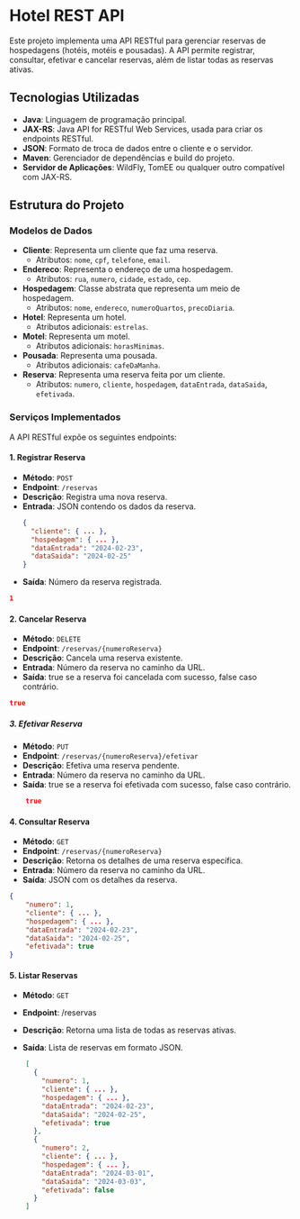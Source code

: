 # Hotel REST API

Este projeto implementa uma API RESTful para gerenciar reservas de hospedagens (hotéis, motéis e pousadas). A API permite registrar, consultar, efetivar e cancelar reservas, além de listar todas as reservas ativas.

## Tecnologias Utilizadas

- **Java**: Linguagem de programação principal.
- **JAX-RS**: Java API for RESTful Web Services, usada para criar os endpoints RESTful.
- **JSON**: Formato de troca de dados entre o cliente e o servidor.
- **Maven**: Gerenciador de dependências e build do projeto.
- **Servidor de Aplicações**: WildFly, TomEE ou qualquer outro compatível com JAX-RS.

## Estrutura do Projeto

### Modelos de Dados

- **Cliente**: Representa um cliente que faz uma reserva.
  - Atributos: `nome`, `cpf`, `telefone`, `email`.
- **Endereco**: Representa o endereço de uma hospedagem.
  - Atributos: `rua`, `numero`, `cidade`, `estado`, `cep`.
- **Hospedagem**: Classe abstrata que representa um meio de hospedagem.
  - Atributos: `nome`, `endereco`, `numeroQuartos`, `precoDiaria`.
- **Hotel**: Representa um hotel.
  - Atributos adicionais: `estrelas`.
- **Motel**: Representa um motel.
  - Atributos adicionais: `horasMinimas`.
- **Pousada**: Representa uma pousada.
  - Atributos adicionais: `cafeDaManha`.
- **Reserva**: Representa uma reserva feita por um cliente.
  - Atributos: `numero`, `cliente`, `hospedagem`, `dataEntrada`, `dataSaida`, `efetivada`.

### Serviços Implementados

A API RESTful expõe os seguintes endpoints:

#### 1. **Registrar Reserva**
- **Método**: `POST`
- **Endpoint**: `/reservas`
- **Descrição**: Registra uma nova reserva.
- **Entrada**: JSON contendo os dados da reserva.
  ```json
  {
    "cliente": { ... },
    "hospedagem": { ... },
    "dataEntrada": "2024-02-23",
    "dataSaida": "2024-02-25"
  }
  ```
- **Saída**: Número da reserva registrada.
``` json
1
```
#### 2. **Cancelar Reserva**

- **Método**: `DELETE`
- **Endpoint**: `/reservas/{numeroReserva}`
- **Descrição**: Cancela uma reserva existente.
- **Entrada**: Número da reserva no caminho da URL.
- **Saída**: true se a reserva foi cancelada com sucesso, false caso contrário.
``` json
true 
```

##### 3. **Efetivar Reserva**

- **Método**: `PUT`
- **Endpoint**: `/reservas/{numeroReserva}/efetivar`
- **Descrição**: Efetiva uma reserva pendente.
- **Entrada**: Número da reserva no caminho da URL.
- **Saída**: true se a reserva foi efetivada com sucesso, false caso contrário.
```json
    true
```
#### 4. **Consultar Reserva**

- **Método**: `GET`
- **Endpoint**: `/reservas/{numeroReserva}`
- **Descrição**: Retorna os detalhes de uma reserva específica.
- **Entrada**: Número da reserva no caminho da URL.
- **Saída**: JSON com os detalhes da reserva.
```json
{
    "numero": 1,
    "cliente": { ... },
    "hospedagem": { ... },
    "dataEntrada": "2024-02-23",
    "dataSaida": "2024-02-25",
    "efetivada": true
}
```
#### 5. **Listar Reservas**

- **Método**: `GET`

- **Endpoint**: /reservas

- **Descrição**: Retorna uma lista de todas as reservas ativas.

- **Saída**: Lista de reservas em formato JSON.
```json
    [
      {
        "numero": 1,
        "cliente": { ... },
        "hospedagem": { ... },
        "dataEntrada": "2024-02-23",
        "dataSaida": "2024-02-25",
        "efetivada": true
      },
      {
        "numero": 2,
        "cliente": { ... },
        "hospedagem": { ... },
        "dataEntrada": "2024-03-01",
        "dataSaida": "2024-03-03",
        "efetivada": false
      }
    ]
```
